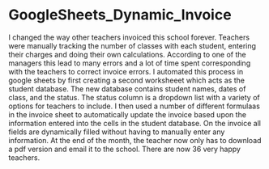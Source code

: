 # GoogleSheets_Dynamic_Invoice
I changed the way other teachers invoiced this school forever. 
Teachers were manually tracking the number of classes with each student, entering their charges and doing their own calculations. According to one of the managers this lead to many errors and a lot of time spent corresponding with the teachers to correct invoice errors. 
I automated this process in google sheets by first creating a second worksheeet which acts as the student database. The new database contains student names, dates of class, and the status. The status column is a dropdown list with a variety of options for teachers to include. 
I then used a number of different formulaas in the invoice sheet to automatically update the invoice based upon the information entered into the cells in the student database. On the invoice all fields are dynamically filled without having to manually enter any information. 
At the end of the month, the teacher now only has to download a pdf version and email it to the school. 
There are now 36 very happy teachers.

